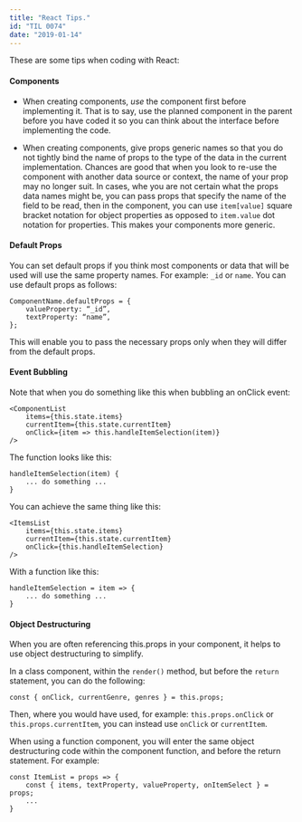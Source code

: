 ```yaml
---
title: "React Tips."
id: "TIL 0074"
date: "2019-01-14"
---
```


These are some tips when coding with React: 

#### Components

* When creating components, *use* the component first before implementing it. That is to say, use the planned component in the parent before you have coded it so you can think about the interface before implementing the code. 

* When creating components, give props generic names so that you do not tightly bind the name of props to the type of the data in the current implementation. Chances are good that when you look to re-use the component with another data source or context, the name of your prop may no longer suit. In cases, whe you are not certain what the props data names might be, you can pass props that specify the name of the field to be read, then in the component, you can use `item[value]` square bracket notation for object properties as opposed to `item.value` dot notation for properties. This makes your components more generic.

#### Default Props

You can set default props if you think most components or data that will be used will use the same property names. For example: `_id` or `name`. You can use default props as follows: 

```
ComponentName.defaultProps = {
	valueProperty: “_id”,
	textProperty: “name”,
};
```

This will enable you to pass the necessary props only when they will differ from the default props. 

#### Event Bubbling

Note that when you do something like this when bubbling an onClick event: 

```
<ComponentList
    items={this.state.items}
    currentItem={this.state.currentItem}
    onClick={item => this.handleItemSelection(item)}
/>
```

The function looks like this: 

```
handleItemSelection(item) {
    ... do something ...
}
```

You can achieve the same thing like this: 

```
<ItemsList
    items={this.state.items}
    currentItem={this.state.currentItem}
    onClick={this.handleItemSelection}
/>
```

With a function like this: 

```
handleItemSelection = item => {
    ... do something ...
}
```


#### Object Destructuring

When you are often referencing this.props in your component, it helps to use object destructuring to simplify.


In a class component, within the `render()` method, but before the `return` statement, you can do the following: 

```
const { onClick, currentGenre, genres } = this.props;
```

Then, where you would have used, for example: `this.props.onClick` or `this.props.currentItem`, you can instead use `onClick` or `currentItem`. 


When using a function component, you will enter the same object destructuring code within the component function, and before the return statement. For example: 

```
const ItemList = props => {
	const { items, textProperty, valueProperty, onItemSelect } = props;
    ...
}
```
